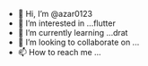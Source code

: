 - 👋 Hi, I’m @azar0123
- 👀 I’m interested in ...flutter
- 🌱 I’m currently learning ...drat
- 💞️ I’m looking to collaborate on ...
- 📫 How to reach me ...

<!---
azar0123/azar0123 is a ✨ special ✨ repository because its `README.md` (this file) appears on your GitHub profile.
You can click the Preview link to take a look at your changes.
--->

